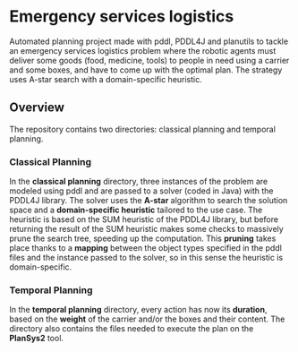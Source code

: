 # Emergency services logistics

Automated planning project made with pddl, PDDL4J and planutils to tackle an emergency services logistics problem where the robotic agents must deliver some goods (food, medicine, tools) to people in need using a carrier and some boxes, and have to come up with the optimal plan. The strategy uses A-star search with a domain-specific heuristic.

## Overview

The repository contains two directories: classical planning and temporal planning.

### Classical Planning

In the <b>classical planning</b> directory, three instances of the problem are modeled using pddl and are passed to a solver (coded in Java) with the PDDL4J library. The solver uses the <b>A-star</b> algorithm to search the solution space and a <b>domain-specific heuristic</b> tailored to the use case. The heuristic is based on the SUM heuristic of the PDDL4J library, but before returning the result of the SUM heuristic makes some checks to massively prune the search tree, speeding up the computation. This <b>pruning</b> takes place thanks to a <b>mapping</b> between the object types specified in the pddl files and the instance passed to the solver, so in this sense the heuristic is domain-specific.

### Temporal Planning

In the <b>temporal planning</b> directory, every action has now its <b>duration</b>, based on the <b>weight</b> of the carrier and/or the boxes and their content. The directory also contains the files needed to execute the plan on the <b>PlanSys2</b> tool.
